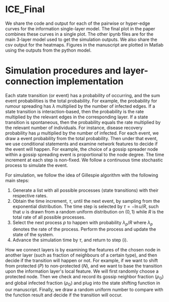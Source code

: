 # ICE_Final
We share the code and output for each of the pairwise or hyper-edge curves for the information single-layer model. The final plot in the paper combines these curves in a single plot.
The other ipynb files are for the main 3-layer model used to get the simulation outputs. We also share the csv output for the heatmaps. 
Figures in the manuscript are plotted in Matlab using the outputs from the python model. 

# Simulation procedures and layer-connection implementation
Each state transition (or event) has a probability of occurring, and the sum event probabilities is the total probability. For example, the probability for rumour spreading has $\lambda$ multiplied by the number of infected edges. If a state transition is interaction-based, then the probability is the rate multiplied by the relevant edges in the corresponding layer. If a state transition is spontaneous, then the probability equals the rate multiplied by the relevant number of individuals. For instance, disease recovery probability has $\mu$ multiplied by the number of infected. For each event, we draw a event probability from the total probability. Then under that event, we use conditional statements and examine network features to decide if the event will happen. For example, the choice of a gossip spreader node within a gossip spreading event is proportional to the node degree.  The time increment at each step is non-fixed. We follow a continuous time stochastic process to simulate the event. 

For simulation, we follow the idea of Gillespie algorithm with the following main steps:
1. Generate a list with all possible processes (state transitions) with their respective rates.
2. Obtain the time increment, $\tau$, until the next event, by sampling from the exponential distribution. The time step is selected by $\tau = -\ln u/R$, such that $u$ is drawn from a random uniform distribution on $(0,1)$ while $R$ is the total rate of all possible processes. 
3. Select the next process $p$ to happen with probability $\lambda_p/R$ where $\lambda_p$ denotes the rate of the process. Perform the process and update the state of the system.
4. Advance the simulation time by $\tau$, and return to step (i).

How we connect layers is by examining the features of the chosen node in another layer (such as fraction of neighbours of a certain type), and then decide if the transition will happen or not. For example, if we want to shift from protected ($P$) to non-protected ($N$), and we want to base the transition upon the information layer's local feature. We will first randomly choose a protected node. Then we check and record its gossip neighbor fraction ($\rho_\text{G}$) and global infected fraction  ($\rho_\text{G}$) and plug into the state shifting function in our manuscript. Finally, we draw a random uniform number to compare with the function result and decide if the transition will occur.
